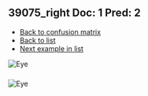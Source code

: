 ## 39075_right Doc: 1 Pred: 2
- [Back to confusion matrix](https://github.com/juliandewit/kaggle_retinopathy/blob/master/matrix.md)
- [Back to list](https://github.com/juliandewit/kaggle_retinopathy/blob/master/lists/12/list.md)
- [Next example in list](https://github.com/juliandewit/kaggle_retinopathy/blob/master/lists/12/39/39224_left.md)

![Eye](https://retinopaty.blob.core.windows.net/size1024/39075_right_1.jpeg)

### 

![Eye]()
